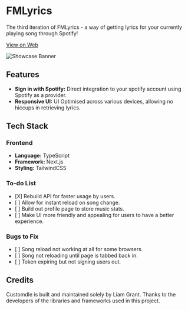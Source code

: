 <h1>FMLyrics</h1>

<p>The third iteration of FMLyrics - a way of getting lyrics for your currently playing song through Spotify!</p>

<a href="https://fmlyrics.vercel.app">View on Web</a>

![Showcase Banner](https://i.imgur.com/dxUw6PQ.png)

<h2>Features</h2>

<ul>
	<li><strong>Sign in with Spotify:</strong> Direct integration to your spotify account using Spotify as a provider.</li>
	<li><strong>Responsive UI:</strong> UI Optimised across various devices, allowing no hiccups in retrieving lyrics.</li>
</ul>

<h2>Tech Stack</h2>

<h3>Frontend</h3>

<ul>
	<li><strong>Language:</strong> TypeScript</li>
	<li><strong>Framework:</strong> Next.js</li>
	<li><strong>Styling:</strong> TailwindCSS</li>
</ul>

<h3>To-do List</h3>
<ul>
  <li>[X] Rebuild API for faster usage by users.</li>
  <li>[ ] Allow for instant reload on song change.</li>
  <li>[ ] Build out profile page to store music stats.</li>
  <li>[ ] Make UI more friendly and appealing for users to have a better experience.</li>
</ul>

<h3>Bugs to Fix</h3>
<ul>
	<li>[ ] Song reload not working at all for some browsers.</li>
	<li>[ ] Song not reloading until page is tabbed back in.</li>
	<li>[ ] Token expiring but not signing users out.</li>
</ul>

<h2>Credits</h2>

<p>Customdle is built and maintained solely by Liam Grant. Thanks to the developers of the libraries and frameworks used in this project.</p>
